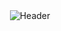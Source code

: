 <div align="center">
  <!-- Dynamic Header with Better Contrast -->
  <img src="https://capsule-render.vercel.app/api?type=waving&color=0:4F46E5,100:EC4899&height=180&section=header&text=Hi%20👋,%20I'm%20Alok%20Kumar&fontSize=38&fontColor=ffffff&fontAlignY=35&animation=fadeIn" alt="Header"/>
  <div/>

